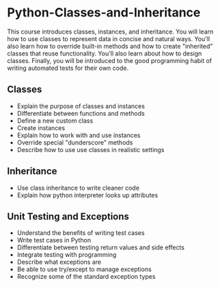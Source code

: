 # Python-Classes-and-Inheritance
This course introduces classes, instances, and inheritance. You will learn how to use classes to represent data in concise and natural ways. You'll also learn how to override built-in methods and how to create "inherited" classes that reuse functionality. You'll also learn about how to design classes. Finally, you will be introduced to the good programming habit of writing automated tests for their own code.
## Classes
* Explain the purpose of classes and instances
* Differentiate between functions and methods
* Define a new custom class
* Create instances
* Explain how to work with and use instances
* Override special "dunderscore" methods
* Describe how to use  use classes in realistic settings
## Inheritance
* Use class inheritance to write cleaner code
* Explain how python interpreter looks up attributes
## Unit Testing and Exceptions
* Understand the benefits of writing test cases
* Write test cases in Python
* Differentiate between testing return values and side effects
* Integrate testing with programming
* Describe what exceptions are
* Be able to use try/except to manage exceptions
* Recognize some of the standard exception types
